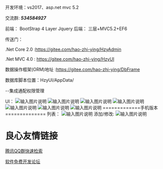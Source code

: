 

开发环境：vs2017、asp.net mvc 5.2

交流群: _**534584927**_ 

前端：
BootStrap 4
Layer
Jquery 
后端：
三层+MVC5.2+EF6

传送门：

.Net Core 2.0 :https://gitee.com/hao-zhi-ying/HzyAdmin

.Net MVC 4.0 : https://gitee.com/hao-zhi-ying/HzyUI

数据操作框架(ORM)地址 :https://gitee.com/hao-zhi-ying/DbFrame

数据库脚本位置：HzyUI/AppData/

--集成通配权限管理


UI：
![输入图片说明](https://gitee.com/uploads/images/2018/0619/104723_c3dc90aa_1242080.png "屏幕截图.png")
![输入图片说明](https://images.gitee.com/uploads/images/2018/0802/131316_76688b2e_1242080.png "屏幕截图.png")
![输入图片说明](https://gitee.com/uploads/images/2018/0619/104841_310228f6_1242080.png "屏幕截图.png")
![输入图片说明](https://gitee.com/uploads/images/2018/0422/164213_bb6042da_1242080.png "屏幕截图.png")
![输入图片说明](https://images.gitee.com/uploads/images/2018/0802/170103_0848ba85_1242080.png "屏幕截图.png")
![输入图片说明](https://gitee.com/uploads/images/2018/0422/164259_5271dab6_1242080.png "屏幕截图.png")
![输入图片说明](https://gitee.com/uploads/images/2018/0626/113906_5b213fa9_1242080.png "屏幕截图.png")
=============手机版本==============
列表：
![输入图片说明](https://git.oschina.net/uploads/images/2017/0905/164919_82beaa78_1242080.png "屏幕截图.png")
添加/修改:
![输入图片说明](https://git.oschina.net/uploads/images/2017/0905/164949_99895558_1242080.png "屏幕截图.png")

 # 良心友情链接

[腾讯QQ群快速检索](http://u.720life.cn/s/8cf73f7c)

[软件免费开发论坛](http://u.720life.cn/s/bbb01dc0)